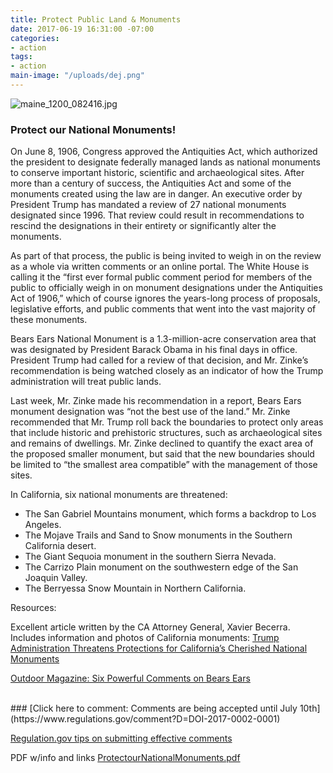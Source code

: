```yaml
---
title: Protect Public Land & Monuments
date: 2017-06-19 16:31:00 -07:00
categories:
- action
tags:
- action
main-image: "/uploads/dej.png"
---
```


![maine_1200_082416.jpg](/uploads/maine_1200_082416.jpg)

### Protect our National Monuments!
On June 8, 1906, Congress approved the Antiquities Act, which authorized the president to designate federally managed lands as national monuments to conserve important historic, scientific and archaeological sites. After more than a century of success, the Antiquities Act and some of the monuments created using the law are in danger. An executive order by President Trump has mandated a review of 27 national monuments designated since 1996. That review could result in recommendations to rescind the designations in their entirety or significantly alter the monuments.
 
As part of that process, the public is being invited to weigh in on the review as a whole via written comments or an online portal. The White House is calling it the “first ever formal public comment period for members of the public to officially weigh in on monument designations under the Antiquities Act of 1906,” which of course ignores the years-long process of proposals, legislative efforts, and public comments that went into the vast majority of these monuments.
 
Bears Ears National Monument is a 1.3-million-acre conservation area that was designated by President Barack Obama in his final days in office. President Trump had called for a review of that decision, and Mr. Zinke’s recommendation is being watched closely as an indicator of how the Trump administration will treat public lands.
 
Last week, Mr. Zinke made his recommendation in a report, Bears Ears monument designation was “not the best use of the land.” Mr. Zinke recommended that Mr. Trump roll back the boundaries to protect only areas that include historic and prehistoric structures, such as archaeological sites and remains of dwellings. Mr. Zinke declined to quantify the exact area of the proposed smaller monument, but said that the new boundaries should be limited to “the smallest area compatible” with the management of those sites.

In California, six national monuments are threatened:
* The San Gabriel Mountains monument, which forms a backdrop to Los Angeles.
* The Mojave Trails and Sand to Snow monuments in the Southern California desert.
* The Giant Sequoia monument in the southern Sierra Nevada.
* The Carrizo Plain monument on the southwestern edge of the San Joaquin Valley.
* The Berryessa Snow Mountain in Northern California.

Resources:


Excellent article written by the CA Attorney General, Xavier Becerra.
 Includes information and photos of California monuments:  [Trump Administration Threatens Protections for California’s Cherished National Monuments](https://medium.com/@AGBecerra/trump-administration-threatens-protections-for-californias-cherished-national-monuments-22dcf519975e)
<br>

[Outdoor Magazine: Six Powerful Comments on Bears Ears](https://www.outsideonline.com/2193091/6-best-comments-people-gave-trump-about-bears-ears)
<br>

<br>
### [Click here to comment: Comments are being accepted until July 10th](https://www.regulations.gov/comment?D=DOI-2017-0002-0001)
<br>

[Regulation.gov tips on submitting effective comments](https://www.regulations.gov/docs/Tips_For_Submitting_Effective_Comments.pdf)

PDF w/info and links [ProtectourNationalMonuments.pdf](/uploads/ProtectourNationalMonuments.pdf)
